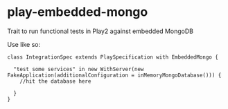 play-embedded-mongo
===================

Trait to run functional tests in Play2 against embedded MongoDB

Use like so:

```
class IntegrationSpec extends PlaySpecification with EmbeddedMongo {

  "test some services" in new WithServer(new FakeApplication(additionalConfiguration = inMemoryMongoDatabase())) {
  	//hit the database here

  }
}

